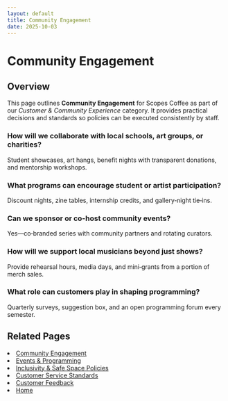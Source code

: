 ```yaml
---
layout: default
title: Community Engagement
date: 2025-10-03
---
```


# Community Engagement

## Overview
This page outlines **Community Engagement** for Scopes Coffee as part of our _Customer & Community Experience_ category. It provides practical decisions and standards so policies can be executed consistently by staff.

### How will we collaborate with local schools, art groups, or charities?
Student showcases, art hangs, benefit nights with transparent donations, and mentorship workshops.

### What programs can encourage student or artist participation?
Discount nights, zine tables, internship credits, and gallery‑night tie‑ins.

### Can we sponsor or co-host community events?
Yes—co‑branded series with community partners and rotating curators.

### How will we support local musicians beyond just shows?
Provide rehearsal hours, media days, and mini‑grants from a portion of merch sales.

### What role can customers play in shaping programming?
Quarterly surveys, suggestion box, and an open programming forum every semester.

## Related Pages
<li><a href="{{ site.baseurl }}/customers/community.md">Community Engagement</a></li>
<li><a href="{{ site.baseurl }}/customers/events.md">Events & Programming</a></li>
<li><a href="{{ site.baseurl }}/customers/policies.md">Inclusivity & Safe Space Policies</a></li>
<li><a href="{{ site.baseurl }}/customers/standards.md">Customer Service Standards</a></li>
<li><a href="{{ site.baseurl }}/customers/surveys.md">Customer Feedback</a></li>
<li><a href="{{ site.baseurl }}/index.html">Home</a></li>